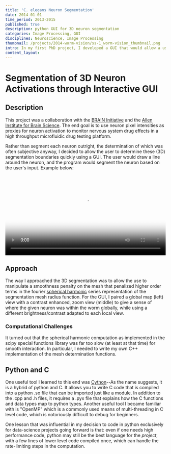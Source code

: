 ```yaml
---
title: 'C. elegans Neuron Segmentation'
date: 2014-01-01
time_period: 2013-2015
published: true
description: python GUI for 3D neuron segmentation
categories: Image Processing, GUI
disciplines: Neuroscience, Image Processing
thumbnail: /projects/2014-worm-vision/ss-1_worm-vision_thumbnail.png
intro: In my first PhD project, I developed a GUI that would allow a user to segment 3D images of neurons. The user would draw a line around the neuron, and the program would segment the neuron based on the user's input.
content_layout: 
---
```


# Segmentation of 3D Neuron Activations through Interactive GUI
## Description
This project was a collaboration with the [BRAIN Initiative](https://www.braininitiative.org/) and the [Allen Institute for Brain Science](https://alleninstitute.org/). The end goal is to use neuron pixel intensities as proxies for neuron activation to monitor nervous system drug effects in a high throughput microfluidic drug testing platform.


Rather than segment each neuron outright, the determination of which was often subjective anyway, I decided to allow the user to determine these (3D) segmentation boundaries quickly using a GUI. The user would draw a line around the neuron, and the program would segment the neuron based on the user's input. Example below:

<video controls poster="/images/projects/2014-worm-vision/ss-1_worm-vision_gui_15s.png" style="width:100%; max-width:100%;">
	<source src="/images/projects/2014-worm-vision/sr_worm-vision_gui_15s.mp4" type="video/mp4">
</video>


## Approach
The way I approached the 3D segmentation was to allow the use to manipulate a smoothness penalty on the mesh that penalized higher order terms in the fourier [spherical harmonic](https://en.wikipedia.org/wiki/Spherical_harmonics) series representation of the segmentation mesh radius function. For the GUI, I paired a global map (left) view with a contrast enhanced, zoom view (middle) to give a sense of where the given neuron was within the worm globally, while using a different brightness/contrast adapted to each local view.

### Computational Challenges
It turned out that the spherical harmonic computation as implemented in the scipy special functions library was far too slow (at least at that time) for smooth interaction. In particular, I needed to write my own C++ implementation of the mesh determination functions.

## Python and C

One useful tool I learned to this end was [Cython](https://cython.org/)--As the name suggests, it is a hybrid of python and C. It allows you to write C code that is compiled into a python .so file that can be imported just like a module. In addition to the .cpp and .h files, it requires a .pyx file that explains how the C functions and data types map to python types. Another useful tool I became familiar with is "OpenMP" which is a commonly used means of multi-threading in C level code, which is notoriously difficult to debug for beginners.

One lesson that was influential in my decision to code in python exclusively for data-science projects going forward is that: even if one needs high performance code, python may still be the best language for the *project*, with a few lines of lower level code compiled once, which can handle the rate-limiting steps in the computation.
